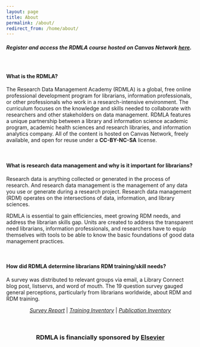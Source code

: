 ```yaml
---
layout: page
title: About
permalink: /about/
redirect_from: /home/about/
---
```

<h5><b>Register and access the RDMLA course hosted on Canvas Network <a href="https://www.canvas.net/browse/simmonsu/courses/research-data-management" target="_blank">here</a>.</b></h5>

<br>

#### What is the RDMLA?

The Research Data Management Academy (RDMLA) is a global, free online professional development program for librarians, information professionals, or other professionals who work in a research-intensive environment. The curriculum focuses on the knowledge and skills needed to collaborate with researchers and other stakeholders on data management. RDMLA features a unique partnership between a library and information science academic program, academic health sciences and research libraries, and information analytics company. All of the content is hosted on Canvas Network, freely available, and open for reuse under a **CC-BY-NC-SA** license.

<br>

#### What is research data management and why is it important for librarians?

Research data is anything collected or generated in the process of research. And research data management is the management of any data you use or generate during a research project. Research data management (RDM) operates on the intersections of data, information, and library sciences. 
<br>

RDMLA is essential to gain efficiencies, meet growing RDM needs, and address the librarian skills gap. Units are created to address the transparent need librarians, information professionals, and researchers have to equip themselves with tools to be able to know the basic foundations of good data management practices. 

<br>

#### How did RDMLA determine librarians RDM training/skill needs?

A survey was distributed to relevant groups via email, a Library Connect blog post, listservs, and word of mouth. The 19 question survey gauged general perceptions, particularly from librarians worldwide, about RDM and RDM training.
<p align="center"><a href="https://github.com/RDMLA/rdmla.github.io/blob/master/survey-documents/RDMLA-Report.pdf"><em>Survey Report</em></a>  |  <a href="https://github.com/RDMLA/rdmla.github.io/blob/master/survey-documents/Training.pdf"><em>Training Inventory</em></a>  |  <a href="https://github.com/RDMLA/rdmla.github.io/blob/master/survey-documents/Publications.pdf"><em>Publication Inventory</em></a></p>

<br>
<h3><b><p align="center"> RDMLA is financially sponsored by <a href="https://www.elsevier.com/librarian/library-connect-academy#3-data-management-coursem" target="_blank">Elsevier</a></p>
